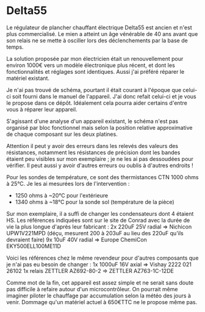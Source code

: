 # Delta55
Le régulateur de plancher chauffant électrique Delta55 est ancien et n'est plus commercialisé.
Le mien a atteint un âge vénérable de 40 ans avant que son relais ne se mette à osciller lors des déclenchements par la base de temps.

La solution proposée par mon électricien était un renouvellement pour environ 1000€ vers un modèle électronique plus récent, et dont les fonctionnalités et réglages sont identiques. Aussi j'ai préféré réparer le matériel existant.

Je n'ai pas trouvé de schéma, pourtant il était courant à l'époque que celui-ci soit fourni dans le manuel de l'appareil. J'ai donc refait celui-ci et je vous le propose dans ce dépôt. Idéalement cela pourra aider certains d'entre vous à réparer leur appareil.

S'agissant d'une analyse d'un appareil existant, le schéma n'est pas organisé par bloc fonctionnel mais selon la position relative approximative de chaque composant sur les deux platines.


Attention il peut y avoir des erreurs dans les relevés des valeurs des résistances, notamment les résistances de précision dont les bandes étaient peu visibles sur mon exemplaire ; je ne les ai pas dessoudées pour vérifier. Il peut aussi y avoir d'autres erreurs ou oublis à d'autres endroits !


Pour les sondes de température, ce sont des thermistances CTN 1000 ohms à 25°C. Je les ai mesurées lors de l'intervention :
- 1250 ohms à ~20°C pour l'extérieure
- 1340 ohms à ~18°C pour la sonde sol (température de la pièce)


Sur mon exemplaire, il a suffi de changer les condensateurs dont 4 étaient HS. Les références indiquées sont sur le site de Conrad avec la durée de vie la plus longue d'après leur fabricant :
2x 220uF 25V radial => Nichicon UPW1V221MPD (déçu, mesurent 200 à 203uF au lieu des 220uF qu'ils devraient faire)
9x 10uF 40V radial => Europe ChemiCon EKY500ELL100ME11D

Voici les références chez le même revendeur pour d'autres composants que je n'ai pas eu besoin de changer :
1x 1000uF 16V axial => Vishay 2222 021 26102
1x relais ZETTLER AZ692-80-2 => ZETTLER AZ763-1C-12DE


Comme mot de la fin, cet appareil est assez simple et ne serait sans doute pas difficile à refaire autour d'un microcontrôleur. On pourrait même imaginer piloter le chauffage par accumulation selon la météo des jours à venir. Dommage qu'un matériel actuel à 650€TTC ne le propose même pas.
